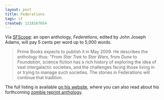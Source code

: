 ```yaml
---
layout: post
title: Federations
tags: sf
created: 1218167654
---
```

Via [SFScope](http://sfscope.com/2008/08/john-joseph-adams-announces-op.html):  an open anthology, <em>Federations</em>, edited by John Joseph Adams, will pay 5 cents per word up to 5,000 words.

> Prime Books expects to publish it in May 2009. He describes the anthology thus: "From *Star Trek* to *Star Wars*, from *Dune* to *Foundation*, science fiction has a rich history of exploring the idea of vast intergalactic societies, and the challenges facing those living in or trying to manage such societies. The stories in Federations will continue that tradition.

The full listing is available [on his website](http://www.johnjosephadams.com/?p=1630), where you can also read about his forthcoming [zombie reprint anthology](http://www.johnjosephadams.com/?p=1538).
